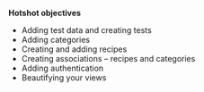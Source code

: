  **Hotshot objectives**
 - Adding test data and creating tests
 - Adding categories
 - Creating and adding recipes
 - Creating associations – recipes and categories
 - Adding authentication
 - Beautifying your views